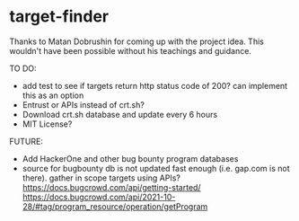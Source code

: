 # target-finder

Thanks to Matan Dobrushin for coming up with the project idea. This wouldn't have been possible without his teachings and guidance.

TO DO:
- add test to see if targets return http status code of 200? can implement this as an option
- Entrust or APIs instead of crt.sh?
- Download crt.sh database and update every 6 hours
- MIT License?

FUTURE:
- Add HackerOne and other bug bounty program databases
- source for bugbounty db is not updated fast enough (i.e. gap.com is not there). gather in scope targets using APIs?
https://docs.bugcrowd.com/api/getting-started/
https://docs.bugcrowd.com/api/2021-10-28/#tag/program_resource/operation/getProgram
